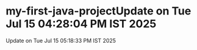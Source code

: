 # my-first-java-projectUpdate on Tue Jul 15 04:28:04 PM IST 2025
Update on Tue Jul 15 05:18:33 PM IST 2025
